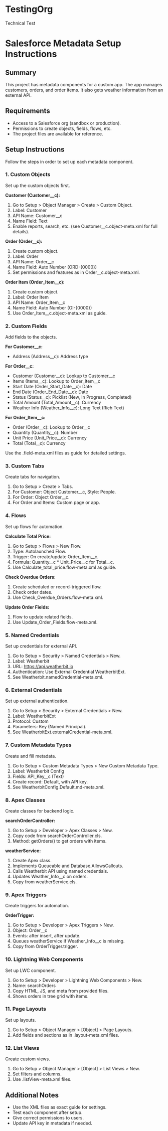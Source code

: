 # TestingOrg
Technical Test

# Salesforce Metadata Setup Instructions

## Summary

This project has metadata components for a custom app. The app manages customers, orders, and order items. It also gets weather information from an external API.

## Requirements

- Access to a Salesforce org (sandbox or production).
- Permissions to create objects, fields, flows, etc.
- The project files are available for reference.

## Setup Instructions

Follow the steps in order to set up each metadata component.

### 1. Custom Objects

Set up the custom objects first.

**Customer (Customer__c):**
1. Go to Setup > Object Manager > Create > Custom Object.
2. Label: Customer
3. API Name: Customer__c
4. Name Field: Text
5. Enable reports, search, etc. (see Customer__c.object-meta.xml for full details).

**Order (Order__c):**
1. Create custom object.
2. Label: Order
3. API Name: Order__c
4. Name Field: Auto Number (ORD-{0000})
5. Set permissions and features as in Order__c.object-meta.xml.

**Order Item (Order_Item__c):**
1. Create custom object.
2. Label: Order Item
3. API Name: Order_Item__c
4. Name Field: Auto Number (OI-{0000})
5. Use Order_Item__c.object-meta.xml as guide.

### 2. Custom Fields

Add fields to the objects.

**For Customer__c:**
- Address (Address__c): Address type

**For Order__c:**
- Customer (Customer__c): Lookup to Customer__c
- Items (Items__c): Lookup to Order_Item__c
- Start Date (Order_Start_Date__c): Date
- End Date (Order_End_Date__c): Date
- Status (Status__c): Picklist (New, In Progress, Completed)
- Total Amount (Total_Amount__c): Currency
- Weather Info (Weather_Info__c): Long Text (Rich Text)

**For Order_Item__c:**
- Order (Order__c): Lookup to Order__c
- Quantity (Quantity__c): Number
- Unit Price (Unit_Price__c): Currency
- Total (Total__c): Currency

Use the .field-meta.xml files as guide for detailed settings.

### 3. Custom Tabs

Create tabs for navigation.

1. Go to Setup > Create > Tabs.
2. For Customer: Object Customer__c, Style: People.
3. For Order: Object Order__c.
4. For Order and Items: Custom page or app.

### 4. Flows

Set up flows for automation.

**Calculate Total Price:**
1. Go to Setup > Flows > New Flow.
2. Type: Autolaunched Flow.
3. Trigger: On create/update Order_Item__c.
4. Formula: Quantity__c * Unit_Price__c for Total__c.
5. Use Calculate_total_price.flow-meta.xml as guide.

**Check Overdue Orders:**
1. Create scheduled or record-triggered flow.
2. Check order dates.
3. Use Check_Overdue_Orders.flow-meta.xml.

**Update Order Fields:**
1. Flow to update related fields.
2. Use Update_Order_Fields.flow-meta.xml.

### 5. Named Credentials

Set up credentials for external API.

1. Go to Setup > Security > Named Credentials > New.
2. Label: Weatherbit
3. URL: https://api.weatherbit.io
4. Authentication: Use External Credential WeatherbitExt.
5. See Weatherbit.namedCredential-meta.xml.

### 6. External Credentials

Set up external authentication.

1. Go to Setup > Security > External Credentials > New.
2. Label: WeatherbitExt
3. Protocol: Custom
4. Parameters: Key (Named Principal).
5. See WeatherbitExt.externalCredential-meta.xml.

### 7. Custom Metadata Types

Create and fill metadata.

1. Go to Setup > Custom Metadata Types > New Custom Metadata Type.
2. Label: Weatherbit Config
3. Fields: API_Key__c (Text)
4. Create record: Default, with API key.
5. See WeatherbitConfig.Default.md-meta.xml.

### 8. Apex Classes

Create classes for backend logic.

**searchOrderController:**
1. Go to Setup > Developer > Apex Classes > New.
2. Copy code from searchOrderController.cls.
3. Method: getOrders() to get orders with items.

**weatherService:**
1. Create Apex class.
2. Implements Queueable and Database.AllowsCallouts.
3. Calls Weatherbit API using named credentials.
4. Updates Weather_Info__c on orders.
5. Copy from weatherService.cls.

### 9. Apex Triggers

Create triggers for automation.

**OrderTrigger:**
1. Go to Setup > Developer > Apex Triggers > New.
2. Object: Order__c
3. Events: after insert, after update.
4. Queues weatherService if Weather_Info__c is missing.
5. Copy from OrderTrigger.trigger.

### 10. Lightning Web Components

Set up LWC component.

1. Go to Setup > Developer > Lightning Web Components > New.
2. Name: searchOrders
3. Copy HTML, JS, and meta from provided files.
4. Shows orders in tree grid with items.

### 11. Page Layouts

Set up layouts.

1. Go to Setup > Object Manager > [Object] > Page Layouts.
2. Add fields and sections as in .layout-meta.xml files.

### 12. List Views

Create custom views.

1. Go to Setup > Object Manager > [Object] > List Views > New.
2. Set filters and columns.
3. Use .listView-meta.xml files.

## Additional Notes

- Use the XML files as exact guide for settings.
- Test each component after setup.
- Give correct permissions to users.
- Update API key in metadata if needed.
